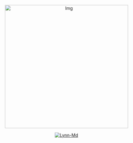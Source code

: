</p>
<div align="center">
  <p align="center">
<img src="https://telegra.ph/file/a7e7d0a0ca9495b89e4dd.jpg" alt="Img" width="400" height="400"/>

<p align="center"> <a href="https://LynnXzy.github.io"> <img src="https://readme-typing-svg.herokuapp.com?size=15&width=280&lines=Official+Github+LynXzy" alt="Lynn-Md" /> </a> </p>
<p align="center">
